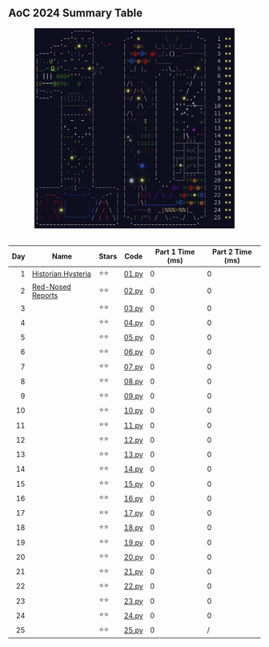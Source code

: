 ## AoC 2024 Summary Table

<div align="center">

<kbd>
<img src="docs/AoC2024.gif" alt="AoC2024" width="400" height="400" />
</kbd>
<br>
<br>

| Day | Name | Stars | Code | Part 1 Time (ms) | Part 2 Time (ms) |
|-:|-|-|-|-|-|
| 1 | [Historian Hysteria](https://adventofcode.com/2024/day/1) | ⭐⭐ | [01.py](src/01.py) | 0 | 0 |
| 2 | [Red-Nosed Reports](https://adventofcode.com/2024/day/2) | ⭐⭐ | [02.py](src/02.py) | 0 | 0 |
| 3 | [](https://adventofcode.com/2024/day/3) | ⭐⭐ | [03.py](src/03.py) | 0 | 0 |
| 4 | [](https://adventofcode.com/2024/day/4) | ⭐⭐ | [04.py](src/04.py) | 0 | 0 |
| 5 | [](https://adventofcode.com/2024/day/5) | ⭐⭐ | [05.py](src/05.py) | 0 | 0 |
| 6 | [](https://adventofcode.com/2024/day/6) | ⭐⭐ | [06.py](src/06.py) | 0 | 0 |
| 7 | [](https://adventofcode.com/2024/day/7) | ⭐⭐ | [07.py](src/07.py) | 0 | 0 |
| 8 | [](https://adventofcode.com/2024/day/8) | ⭐⭐ | [08.py](src/08.py) | 0 | 0 |
| 9 | [](https://adventofcode.com/2024/day/9) | ⭐⭐ | [09.py](src/09.py) | 0 | 0 |
| 10 | [](https://adventofcode.com/2024/day/10) | ⭐⭐ | [10.py](src/10.py) | 0 | 0 |
| 11 | [](https://adventofcode.com/2024/day/11) | ⭐⭐ | [11.py](src/11.py) | 0 | 0 |
| 12 | [](https://adventofcode.com/2024/day/12) | ⭐⭐ | [12.py](src/12.py) | 0 | 0 |
| 13 | [](https://adventofcode.com/2024/day/13) | ⭐⭐ | [13.py](src/13.py) | 0 | 0 |
| 14 | [](https://adventofcode.com/2024/day/14) | ⭐⭐ | [14.py](src/14.py) | 0 | 0 |
| 15 | [](https://adventofcode.com/2024/day/15) | ⭐⭐ | [15.py](src/15.py) | 0 | 0 |
| 16 | [](https://adventofcode.com/2024/day/16) | ⭐⭐ | [16.py](src/16.py) | 0 | 0 |
| 17 | [](https://adventofcode.com/2024/day/17) | ⭐⭐ | [17.py](src/17.py) | 0 | 0 |
| 18 | [](https://adventofcode.com/2024/day/18) | ⭐⭐ | [18.py](src/18.py) | 0 | 0 |
| 19 | [](https://adventofcode.com/2024/day/19) | ⭐⭐ | [19.py](src/19.py) | 0 | 0 |
| 20 | [](https://adventofcode.com/2024/day/20) | ⭐⭐ | [20.py](src/20.py) | 0 | 0 |
| 21 | [](https://adventofcode.com/2024/day/21) | ⭐⭐ | [21.py](src/21.py) | 0 | 0 |
| 22 | [](https://adventofcode.com/2024/day/22) | ⭐⭐ | [22.py](src/22.py) | 0 | 0 |
| 23 | [](https://adventofcode.com/2024/day/23) | ⭐⭐ | [23.py](src/23.py) | 0 | 0 |
| 24 | [](https://adventofcode.com/2024/day/24) | ⭐⭐ | [24.py](src/24.py) | 0 | 0 |
| 25 | [](https://adventofcode.com/2024/day/25) | ⭐⭐ | [25.py](src/25.py) | 0 | / |



</div>
